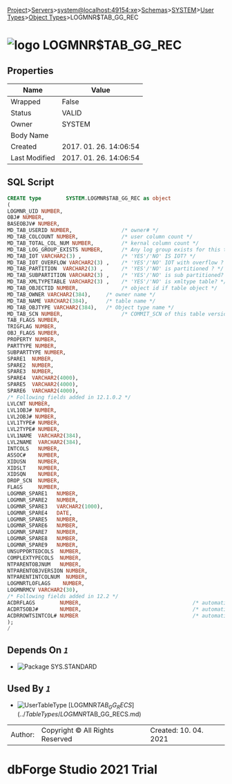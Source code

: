 [Project](../../../../../../startpage.md)>[Servers](../../../../../Servers.md)>[system@localhost:49154:xe](../../../../system@localhost_49154_xe.md)>[Schemas](../../../Databases.md)>[SYSTEM](../../SYSTEM.md)>[User Types](../UserTypes.md)>[Object Types](ObjectTypes.md)>LOGMNR$TAB_GG_REC


# ![logo](../../../../../../Images/objecttype64.svg) LOGMNR$TAB_GG_REC


## <a name="#Properties"></a>Properties
|Name|Value|
|---|---|
|Wrapped|False|
|Status|VALID|
|Owner|SYSTEM|
|Body Name||
|Created|2017. 01. 26. 14:06:54|
|Last Modified|2017. 01. 26. 14:06:54|


## <a name="#SqlScript"></a>SQL Script
```SQL
CREATE type        SYSTEM.LOGMNR$TAB_GG_REC as object
(
LOGMNR_UID NUMBER,
OBJ# NUMBER,
BASEOBJV# NUMBER,
MD_TAB_USERID NUMBER,                /* owner# */
MD_TAB_COLCOUNT NUMBER,              /* user column count */
MD_TAB_TOTAL_COL_NUM NUMBER,         /* kernal column count */
MD_TAB_LOG_GROUP_EXISTS NUMBER,      /* Any log group exists for this table */
MD_TAB_IOT VARCHAR2(3) ,             /* 'YES'/'NO' IS IOT? */
MD_TAB_IOT_OVERFLOW VARCHAR2(3) ,    /* 'YES'/'NO' IOT with overflow ? */
MD_TAB_PARTITION  VARCHAR2(3) ,      /* 'YES'/'NO' is partitioned ? */
MD_TAB_SUBPARTITION VARCHAR2(3) ,    /* 'YES'/'NO' is sub partitioned? */
MD_TAB_XMLTYPETABLE VARCHAR2(3) ,    /* 'YES'/'NO' is xmltype table? */
MD_TAB_OBJECTID NUMBER,              /* object id if table object */
MD_TAB_OWNER VARCHAR2(384),     /* owner name */
MD_TAB_NAME VARCHAR2(384),      /* table name */
MD_TAB_OBJTYPE VARCHAR2(384),   /* Object type name */
MD_TAB_SCN NUMBER,                   /* COMMIT_SCN of this table version */
TAB_FLAGS NUMBER,
TRIGFLAG NUMBER,
OBJ_FLAGS NUMBER,
PROPERTY NUMBER,
PARTTYPE NUMBER,
SUBPARTTYPE NUMBER,
SPARE1  NUMBER,
SPARE2  NUMBER,
SPARE3  NUMBER,
SPARE4  VARCHAR2(4000),
SPARE5  VARCHAR2(4000),
SPARE6  VARCHAR2(4000),
/* Following fields added in 12.1.0.2 */
LVLCNT NUMBER,
LVL1OBJ# NUMBER,
LVL2OBJ# NUMBER,
LVL1TYPE# NUMBER,
LVL2TYPE# NUMBER,
LVL1NAME  VARCHAR2(384),
LVL2NAME  VARCHAR2(384),
INTCOLS   NUMBER,
ASSOC#    NUMBER,
XIDUSN    NUMBER,
XIDSLT    NUMBER,
XIDSQN    NUMBER,
DROP_SCN  NUMBER,
FLAGS     NUMBER,
LOGMNR_SPARE1   NUMBER,
LOGMNR_SPARE2   NUMBER,
LOGMNR_SPARE3   VARCHAR2(1000),
LOGMNR_SPARE4   DATE,
LOGMNR_SPARE5   NUMBER,
LOGMNR_SPARE6   NUMBER,
LOGMNR_SPARE7   NUMBER,
LOGMNR_SPARE8   NUMBER,
LOGMNR_SPARE9   NUMBER,
UNSUPPORTEDCOLS  NUMBER,
COMPLEXTYPECOLS  NUMBER,
NTPARENTOBJNUM   NUMBER,
NTPARENTOBJVERSION NUMBER,
NTPARENTINTCOLNUM  NUMBER,
LOGMNRTLOFLAGS    NUMBER,
LOGMNRMCV VARCHAR2(30),
/* Following fields added in 12.2 */
ACDRFLAGS        NUMBER,                                    /* automatic CDR */
ACDRTSOBJ#       NUMBER,                                    /* automatic CDR */
ACDRROWTSINTCOL# NUMBER                                     /* automatic CDR */
);
/
```

## <a name="#DependsOn"></a>Depends On _`1`_
- ![Package](../../../../../../Images/package.svg) SYS.STANDARD


## <a name="#UsedBy"></a>Used By _`1`_
- ![UserTableType](../../../../../../Images/usertabletype.svg) [LOGMNR$TAB_GG_RECS](../TableTypes/LOGMNR$TAB_GG_RECS.md)


||||
|---|---|---|
|Author: |Copyright © All Rights Reserved|Created: 10. 04. 2021|
# dbForge Studio 2021 Trial